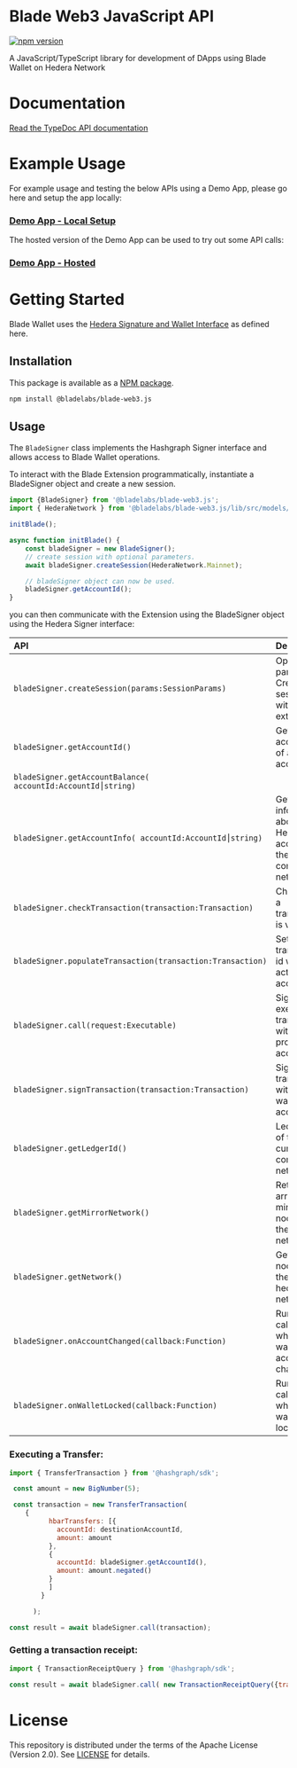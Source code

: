 # Blade Web3 JavaScript API

[![npm version](https://badge.fury.io/js/@bladelabs%2Fblade-web3.js.svg)](https://badge.fury.io/js/@bladelabs%2Fblade-web3.js)

A JavaScript/TypeScript library for development of DApps using Blade Wallet on Hedera Network

# Documentation
[Read the TypeDoc API documentation](https://blade-labs.github.io/blade-web3.js/)

# Example Usage

For example usage and testing the below APIs using a Demo App, please go here and setup the app locally:
### [Demo App - Local Setup](https://github.com/Blade-Labs/wallet-demo)

The hosted version of the Demo App can be used to try out some API calls:
### [Demo App - Hosted](https://blade-labs.github.io/wallet-demo/)

# Getting Started
Blade Wallet uses the [Hedera Signature and Wallet Interface](https://hips.hedera.com/hip/hip-338) as defined here.

## Installation
This package is available as a [NPM package](https://www.npmjs.com/package/@bladelabs/blade-web3.js).

``` bash
npm install @bladelabs/blade-web3.js
```

## Usage
The `BladeSigner` class implements the Hashgraph Signer interface and allows access to Blade Wallet operations.

To interact with the Blade Extension programmatically, instantiate a BladeSigner object and create a new session.

``` javascript
import {BladeSigner} from '@bladelabs/blade-web3.js';
import { HederaNetwork } from '@bladelabs/blade-web3.js/lib/src/models/blade';

initBlade();

async function initBlade() {
    const bladeSigner = new BladeSigner();
    // create session with optional parameters.
    await bladeSigner.createSession(HederaNetwork.Mainnet);

    // bladeSigner object can now be used.
    bladeSigner.getAccountId();
}
```

you can then communicate with the Extension using the BladeSigner object using the Hedera Signer interface:

| API                                                        | Description                                                      |
|:-----------------------------------------------------------| :--------------------------------------------------------------- |
| `bladeSigner.createSession(params:SessionParams)`| Optional params. Create session with Blade extension.                                 |
| `bladeSigner.getAccountId()`                               | Get accountId of active account.                                 |
| `bladeSigner.getAccountBalance( accountId:AccountId⎮string)` |                                                               |
| `bladeSigner.getAccountInfo( accountId:AccountId⎮string)`    | Get information about a Hedera account on the connected network. |
| `bladeSigner.checkTransaction(transaction:Transaction)`    | Check that a transaction is valid.                               |
| `bladeSigner.populateTransaction(transaction:Transaction)` | Set transaction id with active account.                          |
| `bladeSigner.call(request:Executable)`                     | Sign and execute a transaction with provider account.            |
| `bladeSigner.signTransaction(transaction:Transaction)`     | Sign a transaction with active wallet account.                   |
| `bladeSigner.getLedgerId()`                                | Ledger Id of the currently connected network.                    |
| `bladeSigner.getMirrorNetwork()`                           | Return array of mirror nodes for the current network.            |
| `bladeSigner.getNetwork()`                                 | Get map of nodes for the current hedera network.                 |
| `bladeSigner.onAccountChanged(callback:Function)`          | Run callback when the wallet account changes.                    |
| `bladeSigner.onWalletLocked(callback:Function)`            | Run callback when the wallet is locked.                          |

### Executing a Transfer:

``` javascript
import { TransferTransaction } from '@hashgraph/sdk';

 const amount = new BigNumber(5);

 const transaction = new TransferTransaction(
    {
          hbarTransfers: [{
            accountId: destinationAccountId,
            amount: amount
          },
          {
            accountId: bladeSigner.getAccountId(),
            amount: amount.negated()
          }
          ]
        }

      );

const result = await bladeSigner.call(transaction);
```

### Getting a transaction receipt:
``` javascript
import { TransactionReceiptQuery } from '@hashgraph/sdk';

const result = await bladeSigner.call( new TransactionReceiptQuery({transactionId:transactionId}));
```
# License
This repository is distributed under the terms of the Apache License (Version 2.0). See [LICENSE](LICENSE) for details.
